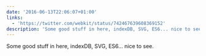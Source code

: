 ```yaml
---
date: '2016-06-13T22:06:07+01:00'
links:
  - 'https://twitter.com/webkit/status/742467639608369152'
description: 'Some good stuff in here, indexDB, SVG, ES6... nice to see. '
---
```

Some good stuff in here, indexDB, SVG, ES6... nice to see. 
